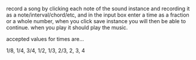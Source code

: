 record a song by clicking each note of the sound instance and recording it as a note/interval/chord/etc, and in the input box enter a time as a fraction or a whole number, when you click save instance you will then be able to continue. when you play it should play the music. 

accepted values for times are...

1/8, 1/4, 3/4, 1/2, 1/3, 2/3, 2, 3, 4
